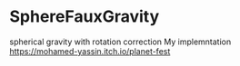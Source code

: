 # SphereFauxGravity
spherical gravity with rotation correction
My implemntation https://mohamed-yassin.itch.io/planet-fest
